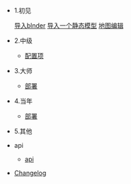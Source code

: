 
* 1.初见

   [导入blnder](<1.初见/1.1动画系统/1.1 导入blnder.md>)
   [导入一个静态模型](<1.初见/1.1动画系统/1.1.2 导入一个静态模型.md>)
   [地图编辑](<1.初见/1.2 地图编辑器/1.2地图编辑器.md>)


* 2.中级

  * [配置项](2.中级/或或或或或.md)
 

* 3.大师

  * [部署](zh-cn/deploy.md)


* 4.当年
  * [部署](zh-cn/deploy.md)

* 5.其他
  
* api
  * [api](zh-cn/awesome.md)
* [Changelog](zh-cn/changelog.md)

